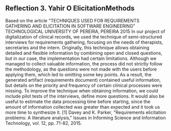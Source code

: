 <h2>Reflection 3. Yahir O ElicitationMethods</h2>
    <p>Based on the article "TECHNIQUES USED FOR REQUIREMENTS GATHERING AND ELICITATION IN SOFTWARE ENGINEERING" TECHNOLOGICAL UNIVERSITY OF PEREIRA, PEREIRA 2015 In our project of digitalization of clinical records, we used the technique of semi-structured interviews for requirements gathering, focusing on the needs of therapists, secretaries and the intern. Originally, this technique allows obtaining detailed and flexible information by combining open and closed questions, but in our case, the implementation had certain limitations. Although we managed to collect valuable information, the process did not strictly follow the methodology, as the questions were not made with the users before applying them, which led to omitting some key points. As a result, the generated artifact (requirements document) contained useful information, but details on the priority and frequency of certain clinical processes were missing. To improve the technique when obtaining information, we could include pilot tests of the interviews, define more questions. It would also be useful to estimate the data processing time before starting, since the amount of information collected was greater than expected and it took us more time to synthesize it. [1] Davey and K. Parker, "Requirements elicitation problems: A literature analysis," Issues in Informing Science and Information Technology, vol. 12, pp. 71-82, 2015.</p>
